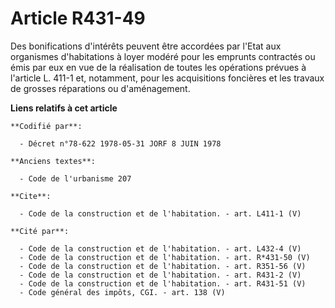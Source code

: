 # Article R431-49

Des bonifications d'intérêts peuvent être accordées par l'Etat aux organismes d'habitations à loyer modéré pour les emprunts
contractés ou émis par eux en vue de la réalisation de toutes les opérations prévues à l'article L. 411-1 et, notamment, pour
les acquisitions foncières et les travaux de grosses réparations ou d'aménagement.

**Liens relatifs à cet article**

	**Codifié par**:

	  - Décret n°78-622 1978-05-31 JORF 8 JUIN 1978

	**Anciens textes**:

	  - Code de l'urbanisme 207

	**Cite**:

	  - Code de la construction et de l'habitation. - art. L411-1 (V)

	**Cité par**:

	  - Code de la construction et de l'habitation. - art. L432-4 (V)
	  - Code de la construction et de l'habitation. - art. R*431-50 (V)
	  - Code de la construction et de l'habitation. - art. R351-56 (V)
	  - Code de la construction et de l'habitation. - art. R431-2 (V)
	  - Code de la construction et de l'habitation. - art. R431-51 (V)
	  - Code général des impôts, CGI. - art. 138 (V)

